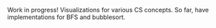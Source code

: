 Work in progress! Visualizations for various CS concepts. So far, have implementations for BFS and bubblesort.
